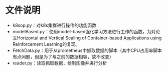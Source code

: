 # 文件说明

* k8sop.py：对k8s集群进行操作的功能函数
* modelBased.py：使用model-based强化学习方法进行工作的函数，为对论文Horizontal and Vertical Scaling of Container-based Applications using Reinforcement Learning的复现。
* FetchData.py：用于从prometheus中抓取数据的脚本（其中CPU占用率脚本有点问题，但是为了与之前的数据相容，故不改变）
* reader.py：读取抓取数据，绘制图像并进行分析